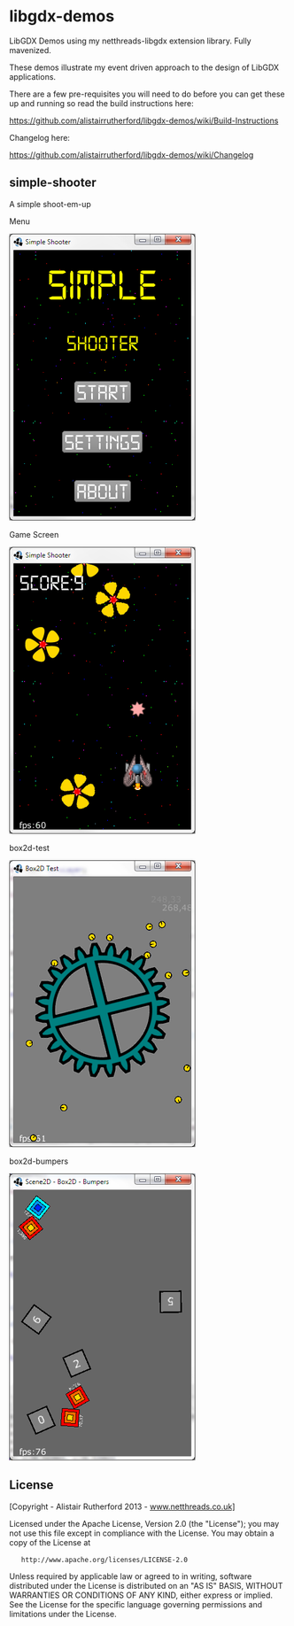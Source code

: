 libgdx-demos
============

LibGDX Demos using my netthreads-libgdx extension library. Fully mavenized.

These demos illustrate my event driven approach to the design of LibGDX applications.

There are a few pre-requisites you will need to do before you can get these up and running so read the build instructions here:

https://github.com/alistairrutherford/libgdx-demos/wiki/Build-Instructions


Changelog here:

https://github.com/alistairrutherford/libgdx-demos/wiki/Changelog

simple-shooter
--------------

A simple shoot-em-up

Menu

![Demo](https://github.com/alistairrutherford/images/raw/master/simple-shooter1.png) 

Game Screen

![Demo](https://github.com/alistairrutherford/images/raw/master/simple-shooter2.png)

box2d-test

![Demo](https://github.com/alistairrutherford/images/raw/master/box2d1.png) 

box2d-bumpers

![Demo](https://github.com/alistairrutherford/images/raw/master/box2dbumpers1.png) 


License
--------
[Copyright - Alistair Rutherford 2013 - www.netthreads.co.uk]

Licensed under the Apache License, Version 2.0 (the "License");
   you may not use this file except in compliance with the License.
   You may obtain a copy of the License at

       http://www.apache.org/licenses/LICENSE-2.0

   Unless required by applicable law or agreed to in writing, software
   distributed under the License is distributed on an "AS IS" BASIS,
   WITHOUT WARRANTIES OR CONDITIONS OF ANY KIND, either express or implied.
   See the License for the specific language governing permissions and
   limitations under the License.
